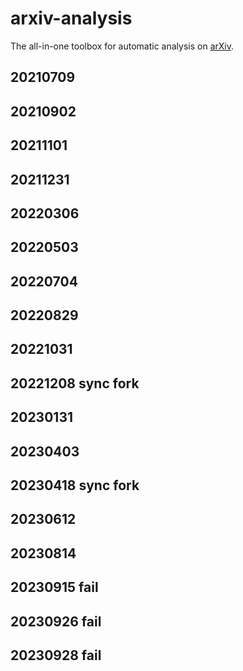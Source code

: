# arxiv-analysis

The all-in-one toolbox for automatic analysis on [arXiv](https://arxiv.org).
## 20210709
## 20210902
## 20211101
## 20211231
## 20220306
## 20220503
## 20220704
## 20220829
## 20221031
## 20221208 sync fork
## 20230131
## 20230403
## 20230418 sync fork
## 20230612
## 20230814
## 20230915 fail
## 20230926 fail
## 20230928 fail
